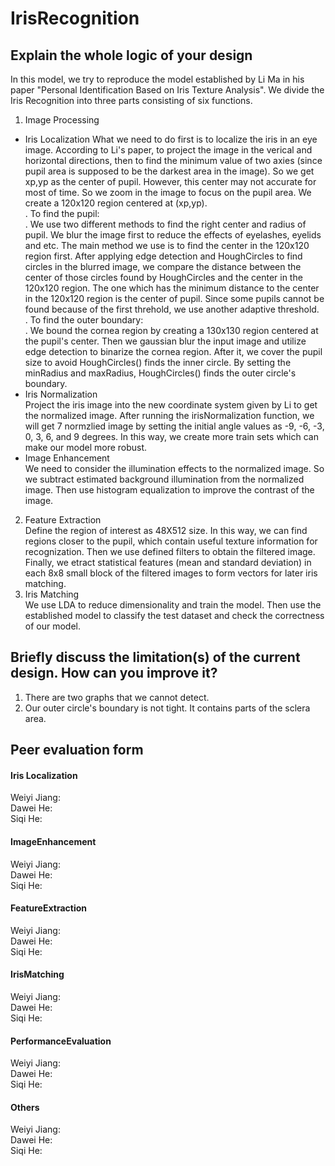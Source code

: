 # IrisRecognition
## Explain the whole logic of your design
In this model, we try to reproduce the model established by Li Ma in his paper "Personal Identification Based on Iris Texture Analysis". 
We divide the Iris Recognition into three parts consisting of six functions. <br />
1. Image Processing <br />
- Iris Localization
What we need to do first is to localize the iris in an eye image. According to Li's paper, to project the image in the verical and horizontal directions, then to find the minimum value of two axies (since pupil area is supposed to be the darkest area in the image). So we get xp,yp as the center of pupil. However, this center may not accurate for most of time. So we zoom in the image to focus on the pupil area. We create a 120x120 region centered at (xp,yp).<br />. 
To find the pupil: <br />. 
We use two different methods to find the right center and radius of pupil. We blur the image first to reduce the effects of eyelashes, eyelids and etc. The main method we use is to find the center in the 120x120 region first. After applying edge detection and HoughCircles to find circles in the blurred image, we compare the distance between the center of those circles found by HoughCircles and the center in the 120x120 region. The one which has the minimum distance to the center in the 120x120 region is the center of pupil. Since some pupils cannot be found because of the first threhold, we use another adaptive threshold. <br />. 
To find the outer boundary:  <br />. 
We bound the cornea region by creating a 130x130 region centered at the pupil's center. Then we gaussian blur the input image and utilize edge detection to binarize the cornea region. After it, we cover the pupil size to avoid HoughCircles() finds the inner circle. By setting the minRadius and maxRadius, HoughCircles() finds the outer circle's boundary. <br />
- Iris Normalization <br />
Project the iris image into the new coordinate system given by Li to get the normalized image. After running the irisNormalization function, we will get 7 normzlied image by setting the initial angle values as -9, -6, -3, 0, 3, 6, and 9 degrees. In this way, we create more train sets which can make our model more robust. <br />
- Image Enhancement <br />
We need to consider the illumination effects to the normalized image. So we subtract estimated background illumination from the normalized image. Then use histogram equalization to improve the contrast of the image. <br />
2. Feature Extraction <br />
Define the region of interest as 48X512 size. In this way, we can find regions closer to the pupil, which contain useful texture information for recognization. Then we use defined filters to obtain the filtered image. Finally, we etract statistical features (mean and standard deviation) in each 8x8 small block of the filtered images to form vectors for later iris matching.
 3. Iris Matching <br />
We use LDA to reduce dimensionality and train the model. Then use the established model to classify the test dataset and check the correctness of our model.
## Briefly discuss the limitation(s) of the current design. How can you improve it?
1. There are two graphs that we cannot detect.
2. Our outer circle's boundary is not tight. It contains parts of the sclera area.
## Peer evaluation form


#### Iris Localization 
Weiyi Jiang: <br />
Dawei He: <br />
Siqi He: <br />
#### ImageEnhancement
Weiyi Jiang: <br />
Dawei He: <br />
Siqi He: <br />
#### FeatureExtraction
Weiyi Jiang: <br />
Dawei He: <br />
Siqi He: <br />
#### IrisMatching
Weiyi Jiang: <br />
Dawei He: <br />
Siqi He: <br />
#### PerformanceEvaluation
Weiyi Jiang: <br />
Dawei He: <br />
Siqi He: <br />
#### Others
Weiyi Jiang: <br />
Dawei He: <br />
Siqi He: <br />



